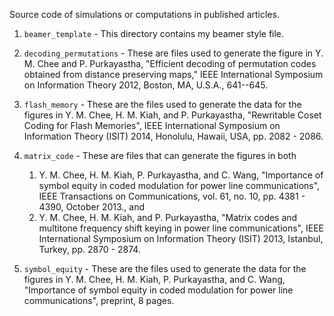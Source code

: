 Source code of simulations or computations in published articles.

1. `beamer_template` - This directory contains my beamer style file.

2. `decoding_permutations` - These are files used to generate the figure in
    Y. M. Chee and P. Purkayastha, "Efficient decoding of permutation codes
    obtained from distance preserving maps," IEEE International Symposium on
    Information Theory 2012, Boston, MA, U.S.A., 641--645.

3. `flash_memory` - These are the files used to generate the data for the
   figures in Y. M. Chee, H. M. Kiah, and P. Purkayastha, "Rewritable Coset
   Coding for Flash Memories", IEEE International Symposium on Information
   Theory (ISIT) 2014, Honolulu, Hawaii, USA, pp. 2082 - 2086.

4. `matrix_code` - These are files that can generate the figures in both
    1. Y. M. Chee, H. M. Kiah, P. Purkayastha, and C. Wang, "Importance of
       symbol equity in coded modulation for power line communications",
       IEEE Transactions on Communications, vol. 61, no. 10,
       pp. 4381 - 4390, October 2013., and
    2. Y. M. Chee, H. M. Kiah, and P. Purkayastha, "Matrix codes and
       multitone frequency shift keying in power line communications", IEEE
       International Symposium on Information Theory (ISIT) 2013, Istanbul,
       Turkey, pp. 2870 - 2874.

5. `symbol_equity` - These are the files used to generate the data for the
   figures in Y. M. Chee, H. M. Kiah, P. Purkayastha, and C. Wang,
   "Importance of symbol equity in coded modulation for power line
   communications", preprint, 8 pages.
